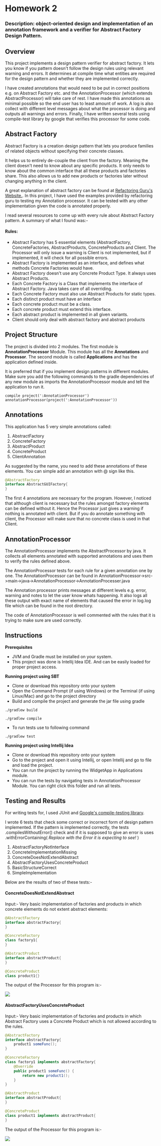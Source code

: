 # Homework 2
### Description: object-oriented design and implementation of an annotation framework and a verifier for Abstract Factory Design Pattern.

## Overview
This project implements a design pattern verifier for abstract factory. It lets you know if you pattern doesn't follow the design rules using relevant warning and errors. It determines at compile time what entities are required for the design pattern and whether they are implemented correctly.

I have created annotations that would need to be put in correct positions e.g. on Abstract Factory etc. and the AnnotationProcessor (which extends AbstractProcessor) will take care of rest. I have made this annotations as minimal possible so the end user has to least amount of work. A log is also collect with different level messages about what the processor is doing and outputs all warnings and errors. Finally, I have written several tests using compile-test library by google that verifies this processor for some code.


## Abstract Factory

Abstract Factory is a creation design pattern that lets you produce families of related objects without specifying their concrete classes.

It helps us to entirely de-couple the client from the factory. Meaning the client doesn't need to know about any specific products. It only needs to know about the common interface that all these products and factories share. This also allows us to add new products or factories later without changing anything in the client. 

A great explanation of abstract factory can be found at [Refactoring Guru's Website.](https://refactoring.guru/design-patterns/abstract-factory). In this project, I have used the examples provided by refactoring guru to testing my Annotation processor. It can be tested with any other implementation given the code is annotated properly.

I read several resources to come up with every rule about Abstract Factory pattern. A summary of what I found was:-

#### Rules:
   -    Abstract Factory has 5 essential elements (AbstractFactory, ConcreteFactories, AbstractProducts, ConcreteProducts and Client. The Processor will only issue a warning is Client is not implemented, but if implemented, it will check for all possible errors. 
   -    Abstract Factory is implemented as an interface, and defines what methods Concrete Factories would have.
   -    Abstract Factory doesn't use any Concrete Product Type. It always uses Abstract Products.
   -    Each Concrete Factory is a Class that implements the interface of Abstract Factory. Java takes care of all overriding.
   -    Each Concrete Factory must also use Abstract Products for static types. 
   -    Each distinct product must have an interface
   -    Each concrete product must be a class.
   -	Each concrete product must extend this interface.
   -	Each abstract product is implemented in all given variants. 	
   -    Client should only deal with abstract factory and abstract products


## Project Structure 

The project is divided into 2 modules. The first module is **AnnotationProcessor** Module. This module has all the **Annotations** and **Processor**. The second module is called **Applications** and has the application defined inside.

It is preferred that if you implement design patterns in different modules. Make sure you add the following commands to the gradle dependencies of any new module as imports the AnnotationProcessor module and tell the application to run it.
```
compile project(':AnnotationProcessor')
annotationProcessor(project(':AnnotationProcessor'))
```


## Annotations

This application has 5 very simple annotations called:

   1. AbstractFactory
   2. ConcreteFactory
   3. AbstractProduct
   4. ConcreteProduct
   5. ClientAnnotation
   
As suggested by the name, you need to add these annotations of these elements. You can simple add an annotation with @ sign like this.

```java
@AbstractFactory
interface AbstractGUIFactory{
}
```
   
The first 4 annotations are necessary for the program. However, I noticed that although client is necessary but the rules amongst factory elements can be defined without it. Hence the Processor just gives a warning if nothing is annotated with client. But if you do annotate something with client, the Processor will make sure that no concrete class is used in that Client.

   
## AnnotationProcessor

The AnnotationProcessor implements the AbstractProcessor by java. It collects all elements annotated with supported annotations and uses them to verify the rules defined above.

The AnnotationProcessor tests for each rule for a given annotation one by one. The AnnotationProcessor can be found in AnnotationProcessor->src->main->java->AnnotationProcessor->AnnotationProcesser.java

The Annotation processor prints messages at different levels e.g. error, warning and notes to let the user know whats happening. It also logs all these output with exact name of elements that caused the error in log.log file which can be found in the root directory.

The code of AnnotationProcessor is well commented with the rules that it is trying to make sure are used correctly.



## Instructions

**Prerequisites**

- JVM and Gradle must be installed on your system.
- This project was done is Intellij Idea IDE. And can be easily loaded for proper project access.

**Running project using SBT**

- Clone or download this repository onto your system
- Open the Command Prompt (if using Windows) or the Terminal (if using Linux/Mac) and go to the project directory
- Build and compile the project and generate the jar file using gradle
```
./gradlew build
```
```
./gradlew compile
```

- To run tests use to following command
```
./gradlew test
```

**Running project using Intellij Idea**

- Clone or download this repository onto your system
- Go to the project and open it using Intellij, or open Intellij and go to file and load the project.
- You can run the project by running the WidgetApp in Applications module.
- You can run the tests by navigating tests in AnnotationProcessor Module. You can right click this folder and run all tests.


## Testing and Results

For writing tests for, I used JUnit and [Google's compile-testing library](https://github.com/google/compile-testing). 

I wrote 6 tests that check some correct or incorrect form of design pattern implemented. If the pattern is implemented correctly, the tests .compilesWithoutError() check and if it is supposed to give an error is uses .withErrorContaining( *Replace with the Error it is expecting to see!* )

1. AbstractFactoryNotInterface
2. ConcreteImplementationMissing
3. ConcreteDoesNotExtendAbstract
4. AbstractFactoryUsesConcreteProduct
5. BasicStructureCorrect
6. SimpleImplementation

Below are the results of two of these tests:-


#### ConcreteDoesNotExtendAbstract

Input:- Very basic implementation of factories and products in which concrete elements do not extent abstract elements:

```java
@AbstractFactory
interface abstractFactory{
}

@ConcreteFactory
class factory1{
}

@AbstractProduct
interface abstractProduct{
}

@ConcreteProduct
class product1{}
```

The output of the Processor for this program is:- 

![](images/log1.png)

    
       
#### AbstractFactoryUsesConcreteProduct

Input:- Very basic implementation of factories and products in which Abstract Factory uses a Concrete Product which is not allowed according to the rules.


```java
@AbstractFactory
interface abstractFactory{
    product1 someFunc();
}

@ConcreteFactory
class factory1 implements abstractFactory{
    @Override
    public product1 someFunc() {
        return new product1();
    }
}

@AbstractProduct
interface abstractProduct{
}

@ConcreteProduct
class product1 implements abstractProduct{
}
```

The output of the Processor for this program is:- 

![](images/log2.PNG)
